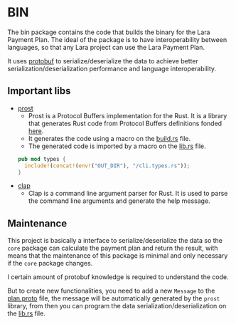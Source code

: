 # BIN

The bin package contains the code that builds the binary for the Lara Payment Plan.
The ideal of the package is to have interoperability between languages, so that any Lara project can use the Lara Payment Plan.

It uses [protobuf](https://developers.google.com/protocol-buffers) to serialize/deserialize the data to achieve better serialization/deserialization performance and language interoperability.

## Important libs

- [prost](https://docs.rs/prost/0.12.6/prost/)
  - Prost is a Protocol Buffers implementation for the Rust. It is a library that generates Rust code from Protocol Buffers definitions fonded [here](../bin/src/protos/plan.proto).
  - It generates the code using a macro on the [build.rs](../bin/build.rs) file.
  - The generated code is imported by a macro on the [lib.rs](../bin/src/lib.rs) file.
  ```rust
  pub mod types {
    include!(concat!(env!("OUT_DIR"), "/cli.types.rs"));
  }
  ```
- [clap](https://docs.rs/clap/4.5.17/clap/)
  - Clap is a command line argument parser for Rust. It is used to parse the command line arguments and generate the help message.

## Maintenance

This project is basically a interface to serialize/deserialize the data so the `core` package can calculate the payment plan and return the result, with means that the maintenance of this package is minimal and only necessary if the `core` package changes.

I certain amount of protobuf knowledge is required to understand the code.

But to create new functionalities, you need to add a new `Message` to the [plan.proto](../bin/src/protos/plan.proto) file, the message will be automatically generated by the `prost` library, from then you can program the data serialization/deserialization on the [lib.rs](../bin/src/lib.rs) file.

